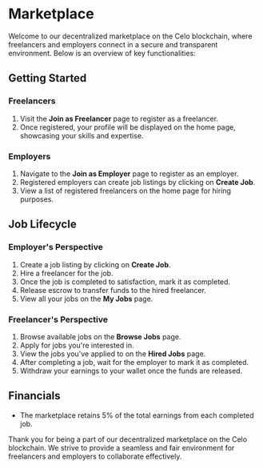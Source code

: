 # Marketplace

Welcome to our decentralized marketplace on the Celo blockchain, where freelancers and employers connect in a secure and transparent environment. Below is an overview of key functionalities:

## Getting Started

### Freelancers
1. Visit the **Join as Freelancer** page to register as a freelancer.
2. Once registered, your profile will be displayed on the home page, showcasing your skills and expertise.

### Employers
1. Navigate to the **Join as Employer** page to register as an employer.
2. Registered employers can create job listings by clicking on **Create Job**.
3. View a list of registered freelancers on the home page for hiring purposes.

## Job Lifecycle

### Employer's Perspective
1. Create a job listing by clicking on **Create Job**.
2. Hire a freelancer for the job.
3. Once the job is completed to satisfaction, mark it as completed.
4. Release escrow to transfer funds to the hired freelancer.
5. View all your jobs on the **My Jobs** page.

### Freelancer's Perspective
1. Browse available jobs on the **Browse Jobs** page.
2. Apply for jobs you're interested in.
3. View the jobs you've applied to on the **Hired Jobs** page.
4. After completing a job, wait for the employer to mark it as completed.
5. Withdraw your earnings to your wallet once the funds are released.

## Financials

- The marketplace retains 5% of the total earnings from each completed job.

Thank you for being a part of our decentralized marketplace on the Celo blockchain. We strive to provide a seamless and fair environment for freelancers and employers to collaborate effectively.
